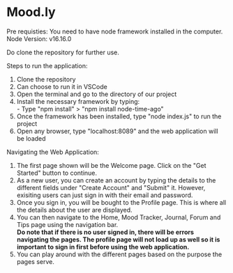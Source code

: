 # Mood.ly

Pre requisties: You need to have node framework installed in the computer.
Node Version: v16.16.0

Do clone the repository for further use.

Steps to run the application:
1. Clone the repository
2. Can choose to run it in VSCode
3. Open the terminal and go to the directory of our project
4. Install the necessary framework by typing:
<br> - Type "npm install" > "npm install node-time-ago"
5. Once the framework has been installed, type "node index.js" to run the project
6. Open any browser, type "localhost:8089" and the web application will be loaded

Navigating the Web Application:
1. The first page shown will be the Welcome page. Click on the "Get Started" button to continue.
2. As a new user, you can create an account by typing the details to the different fields under "Create Account" and "Submit" it. However, exisiting users can just sign in with their email and password.
3. Once you sign in, you will be bought to the Profile page. This is where all the details about the user are displayed.
4. You can then navigate to the Home, Mood Tracker, Journal, Forum and Tips page using the navigation bar.
<br><b>Do note that if there is no user signed in, there will be errors navigating the pages. The profile page will not load up as well so it is important to sign in first before using the web application.</b>
5. You can play around with the different pages based on the purpose the pages serve. 
